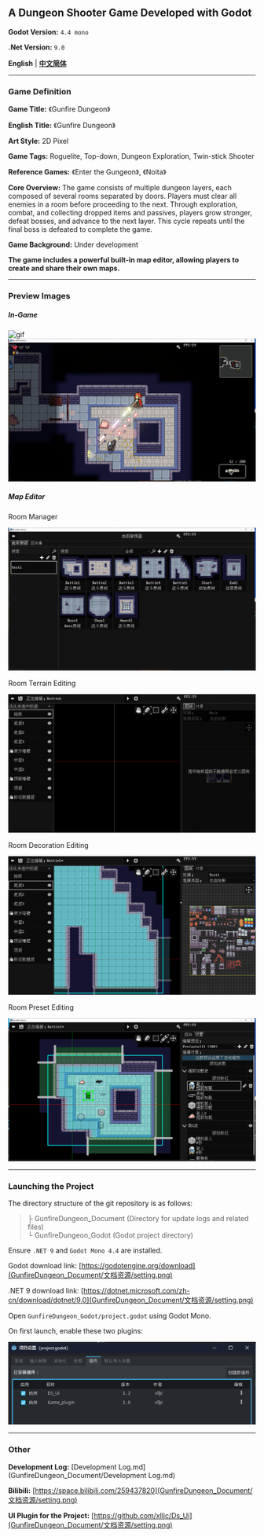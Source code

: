 ## A Dungeon Shooter Game Developed with Godot  

**Godot Version:** `4.4 mono`  

**.Net Version:** `9.0`  

**English** | [**中文简体**](./README-zh.md)

---
### Game Definition  

**Game Title:** 《Gunfire Dungeon》  

**English Title:** 《Gunfire Dungeon》  

**Art Style:** 2D Pixel  

**Game Tags:** Roguelite, Top-down, Dungeon Exploration, Twin-stick Shooter  

**Reference Games:** 《Enter the Gungeon》, 《Noita》  

**Core Overview:** The game consists of multiple dungeon layers, each composed of several rooms separated by doors. Players must clear all enemies in a room before proceeding to the next. Through exploration, combat, and collecting dropped items and passives, players grow stronger, defeat bosses, and advance to the next layer. This cycle repeats until the final boss is defeated to complete the game.  

**Game Background:** Under development  

**The game includes a powerful built-in map editor, allowing players to create and share their own maps.**  

---
### Preview Images  

##### In-Game  

![gif](GunfireDungeon_Document/文档资源/preview_gif.gif)  
![png](GunfireDungeon_Document/文档资源/preview1.png)  

##### Map Editor  

Room Manager  

![png](GunfireDungeon_Document/文档资源/preview2.png)  

Room Terrain Editing  

![png](GunfireDungeon_Document/文档资源/preview3_gif.gif)  

Room Decoration Editing  

![png](GunfireDungeon_Document/文档资源/preview2_gif.gif)  

Room Preset Editing  

![png](GunfireDungeon_Document/文档资源/preview3.png)  

---
### Launching the Project  

The directory structure of the git repository is as follows:  
> ├ GunfireDungeon_Document (Directory for update logs and related files)  
> └ GunfireDungeon_Godot (Godot project directory)  

Ensure `.NET 9` and `Godot Mono 4.4` are installed.  

Godot download link: [https://godotengine.org/download](GunfireDungeon_Document/文档资源/setting.png)  

.NET 9 download link: [https://dotnet.microsoft.com/zh-cn/download/dotnet/9.0](GunfireDungeon_Document/文档资源/setting.png)  

Open `GunfireDungeon_Godot/project.godot` using Godot Mono.  

On first launch, enable these two plugins:  

![setting.png](GunfireDungeon_Document/文档资源/setting.png)  

---
### Other  

**Development Log:** [Development Log.md](GunfireDungeon_Document/Development Log.md)  

**Bilibili:** [https://space.bilibili.com/259437820](GunfireDungeon_Document/文档资源/setting.png)  

**UI Plugin for the Project:** [https://github.com/xlljc/Ds_Ui](GunfireDungeon_Document/文档资源/setting.png)  
